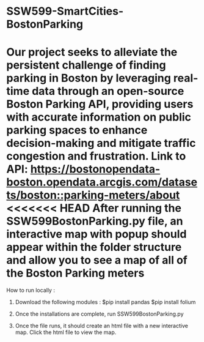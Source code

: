 # SSW599-SmartCities-BostonParking

Our project seeks to alleviate the persistent challenge of finding parking in Boston by leveraging real-time data through an open-source Boston Parking API, providing users with accurate information on public parking spaces to enhance decision-making and mitigate traffic congestion and frustration.
Link to API: https://bostonopendata-boston.opendata.arcgis.com/datasets/boston::parking-meters/about
<<<<<<< HEAD
After running the SSW599BostonParking.py file, an interactive map with popup should appear within the folder structure and allow you to see a map of all of the Boston Parking meters
=======

How to run locally :

1. Download the following modules :
   $pip install pandas
$pip install folium

2. Once the installations are complete, run SSW599BostonParking.py

3. Once the file runs, it should create an html file with a new interactive map. Click the html file to view the map.
